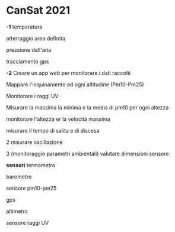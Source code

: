 # CanSat 2021

__-1__
temperatura

atterraggio area definita

pressione dell'aria

tracciamento gps


__-2__
Creare un app web per monitorare i dati raccolti

Mappare l'inquinamento ad ogni altitudine (Pm10-Pm25)

Monitorare i raggi UV

Misurare la massima la minima e la media di pm10 per ogni altezza

monitorare l'altezza er la velocità massima

misurare il tempo di salita e di discesa


2 misurare oscillazione

3 (monitoraggio parametri ambientali) valutare dimensioni sensore


__sensori__
termometro

barometro

sensore pm10-pm25

gps

altimetro

sensore raggi UV




































